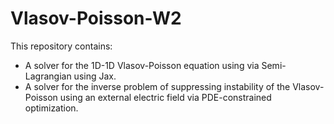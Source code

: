 # Vlasov-Poisson-W2

This repository contains:

- A solver for the 1D-1D Vlasov-Poisson equation using via Semi-Lagrangian using Jax.
- A solver for the inverse problem of suppressing instability of the Vlasov-Poisson using an external electric field via PDE-constrained optimization.

